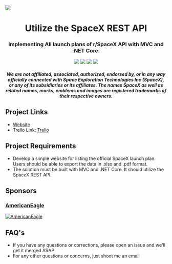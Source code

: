 <p align="left"><img src="https://live.staticflickr.com/65535/49185149122_37f5c52e43_k.jpg"></p>

<h1 align="center">Utilize the SpaceX REST API</h1>

<h3 align="center">
Implementing All launch plans of r/SpaceX API with MVC and .NET Core.
</h3>

<p align="center">
<a href="https://github.com/tomabonev/SpaceX-REST-API/actions"><img src="https://img.shields.io/github/workflow/status/r-spacex/SpaceX-API/Test?style=flat-square"></a>
<a href="https://github.com/r-spacex/SpaceX-API/releases/tag/v3.1.0"><img src="https://img.shields.io/badge/release-v3.1.0-blue"><a>
<a href="https://en.wikipedia.org/wiki/Representational_state_transfer"><img src="https://img.shields.io/badge/interface-REST-brightgreen.svg?longCache=true&style=flat-square"></a>
<a href="https://docs.spacexdata.com/#5fc4c846-c373-43df-a10a-e9faf80a8b0a"><img src="https://img.shields.io/badge/postman-SpaceX%20API%20docs-important"><a>
</p>

<h4 align="center">
  <i>
    We are not affiliated, associated, authorized, endorsed by, or in any way officially connected with Space Exploration Technologies Inc (SpaceX), or any of its subsidiaries or its affiliates. The names SpaceX as well as related names, marks, emblems and images are registered trademarks of their respective owners.
  </i>
</h4>

## Project Links


* [Website](https://trello.com/b/FidNrecQ/spacex)
* Trello Link: [Trello](https://trello.com/b/FidNrecQ/spacex)

## Project Requirements

* Develop a simple website for listing the official SpaceX launch plan. Users should be able to export the data in .xlsx and .pdf format.
* The solution must be built with MVC and .NET Core. It should utilize the SpaceX REST API.

## Sponsors

### [AmericanEagle](https://www.americaneagle.com/)

[![AmericanEagle](https://res.cloudinary.com/dpc0sub89/image/upload/v1607917476/SpaceX/809f23f0-38fb-4a5e-b005-88d26d6cda8f_1_wja7gj.jpg)](https://www.americaneagle.com/)

## FAQ's

* If you have any questions or corrections, please open an issue and we'll get it merged ASAP
* For any other questions or concerns, just shoot me an email


